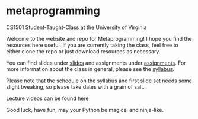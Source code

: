 # metaprogramming
CS1501 Student-Taught-Class at the University of Virginia

Welcome to the website and repo for Metaprogramming! I hope you find the
resources here useful. If you are currently taking the class, feel free to
either clone the repo or just download resources as necessary.

You can find slides under [slides](slides) and assignments under
[assignments](assignments). For more information about the class in general,
please see the [syllabus](syllabus.pdf).

Please note that the schedule on the syllabus and first slide set needs some
slight tweaking, so please take dates with a grain of salt.

Lecture videos can be found [here](https://www.youtube.com/playlist?list=PLLet_jPomQZ-5hoX1HM-Vg_jYHGntvuw3)

Good luck, have fun, may your Python be magical and ninja-like.

